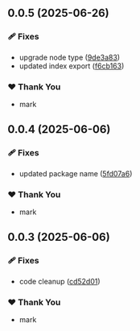 ## 0.0.5 (2025-06-26)

### 🩹 Fixes

- upgrade node type ([9de3a83](https://github.com/mwashburn160/pipeline-builder/commit/9de3a83))
- updated index export ([f6cb163](https://github.com/mwashburn160/pipeline-builder/commit/f6cb163))

### ❤️ Thank You

- mark

## 0.0.4 (2025-06-06)

### 🩹 Fixes

- updated package name ([5fd07a6](https://github.com/mwashburn160/pipeline-builder/commit/5fd07a6))

### ❤️ Thank You

- mark

## 0.0.3 (2025-06-06)

### 🩹 Fixes

- code cleanup ([cd52d01](https://github.com/mwashburn160/pipeline-builder/commit/cd52d01))

### ❤️ Thank You

- mark